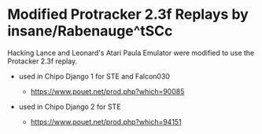 # Modified Protracker 2.3f Replays by insane/Rabenauge^tSCc

Hacking Lance and Leonard's Atari Paula Emulator were modified to use the Protacker 2.3f replay.

- used in Chipo Django 1 for STE and Falcon030
    - https://www.pouet.net/prod.php?which=90085

- used in Chipo Django 2 for STE
    - https://www.pouet.net/prod.php?which=94151

